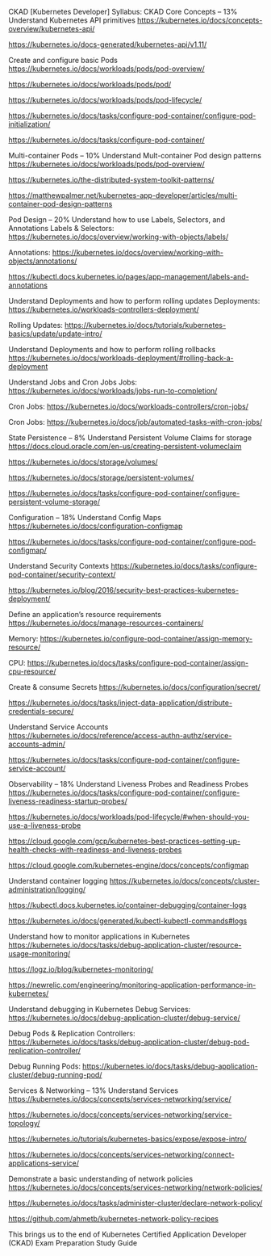 CKAD [Kubernetes Developer] Syllabus:
CKAD Core Concepts – 13%
Understand Kubernetes API primitives
https://kubernetes.io/docs/concepts-overview/kubernetes-api/

https://kubernetes.io/docs-generated/kubernetes-api/v1.11/

 
Create and configure basic Pods
https://kubernetes.io/docs/workloads/pods/pod-overview/

https://kubernetes.io/docs/workloads/pods/pod/

https://kubernetes.io/docs/workloads/pods/pod-lifecycle/

https://kubernetes.io/docs/tasks/configure-pod-container/configure-pod-initialization/

https://kubernetes.io/docs/tasks/configure-pod-container/

Multi-container Pods – 10%
Understand Mult-container Pod design patterns
https://kubernetes.io/docs/workloads/pods/pod-overview/

https://kubernetes.io/the-distributed-system-toolkit-patterns/

https://matthewpalmer.net/kubernetes-app-developer/articles/multi-container-pod-design-patterns

Pod Design – 20%
Understand how to use Labels, Selectors, and Annotations
Labels & Selectors: https://kubernetes.io/docs/overview/working-with-objects/labels/

Annotations: https://kubernetes.io/docs/overview/working-with-objects/annotations/

https://kubectl.docs.kubernetes.io/pages/app-management/labels-and-annotations

 
Understand Deployments and how to perform rolling updates
Deployments: https://kubernetes.io/workloads-controllers-deployment/

Rolling Updates: https://kubernetes.io/docs/tutorials/kubernetes-basics/update/update-intro/

 
Understand Deployments and how to perform rolling rollbacks
https://kubernetes.io/docs/workloads-deployment/#rolling-back-a-deployment

 
Understand Jobs and Cron Jobs
Jobs: https://kubernetes.io/docs/workloads/jobs-run-to-completion/

Cron Jobs: https://kubernetes.io/docs/workloads-controllers/cron-jobs/

Cron Jobs: https://kubernetes.io/docs/job/automated-tasks-with-cron-jobs/

State Persistence – 8%
Understand Persistent Volume Claims for storage
https://docs.cloud.oracle.com/en-us/creating-persistent-volumeclaim

https://kubernetes.io/docs/storage/volumes/

https://kubernetes.io/docs/storage/persistent-volumes/

https://kubernetes.io/docs/tasks/configure-pod-container/configure-persistent-volume-storage/

Configuration – 18%
Understand Config Maps
https://kubernetes.io/docs/configuration-configmap

https://kubernetes.io/docs/tasks/configure-pod-container/configure-pod-configmap/

 
Understand Security Contexts
https://kubernetes.io/docs/tasks/configure-pod-container/security-context/

https://kubernetes.io/blog/2016/security-best-practices-kubernetes-deployment/

 
Define an application’s resource requirements
https://kubernetes.io/docs/manage-resources-containers/

Memory: https://kubernetes.io/configure-pod-container/assign-memory-resource/

CPU: https://kubernetes.io/docs/tasks/configure-pod-container/assign-cpu-resource/

 
Create & consume Secrets
https://kubernetes.io/docs/configuration/secret/

https://kubernetes.io/docs/tasks/inject-data-application/distribute-credentials-secure/

 
Understand Service Accounts
https://kubernetes.io/docs/reference/access-authn-authz/service-accounts-admin/

https://kubernetes.io/docs/tasks/configure-pod-container/configure-service-account/

Observability – 18%
Understand Liveness Probes and Readiness Probes
https://kubernetes.io/docs/tasks/configure-pod-container/configure-liveness-readiness-startup-probes/

https://kubernetes.io/docs/workloads/pod-lifecycle/#when-should-you-use-a-liveness-probe

https://cloud.google.com/gcp/kubernetes-best-practices-setting-up-health-checks-with-readiness-and-liveness-probes

https://cloud.google.com/kubernetes-engine/docs/concepts/configmap

 
Understand container logging
https://kubernetes.io/docs/concepts/cluster-administration/logging/

https://kubectl.docs.kubernetes.io/container-debugging/container-logs

https://kubernetes.io/docs/generated/kubectl-kubectl-commands#logs

 
Understand how to monitor applications in Kubernetes
https://kubernetes.io/docs/tasks/debug-application-cluster/resource-usage-monitoring/

https://logz.io/blog/kubernetes-monitoring/

https://newrelic.com/engineering/monitoring-application-performance-in-kubernetes/

 
Understand debugging in Kubernetes
Debug Services: https://kubernetes.io/docs/debug-application-cluster/debug-service/

Debug Pods & Replication Controllers: https://kubernetes.io/docs/tasks/debug-application-cluster/debug-pod-replication-controller/

Debug Running Pods: https://kubernetes.io/docs/tasks/debug-application-cluster/debug-running-pod/

Services & Networking – 13%
Understand Services
https://kubernetes.io/docs/concepts/services-networking/service/

https://kubernetes.io/docs/concepts/services-networking/service-topology/

https://kubernetes.io/tutorials/kubernetes-basics/expose/expose-intro/

https://kubernetes.io/docs/concepts/services-networking/connect-applications-service/

 
Demonstrate a basic understanding of network policies
https://kubernetes.io/docs/concepts/services-networking/network-policies/

https://kubernetes.io/docs/tasks/administer-cluster/declare-network-policy/

https://github.com/ahmetb/kubernetes-network-policy-recipes

This brings us to the end of Kubernetes Certified Application Developer (CKAD) Exam Preparation Study Guide